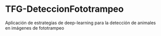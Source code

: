 # TFG-DeteccionFototrampeo
Aplicación de estrategias de deep-learning para la detección de animales en imágenes de fototrampeo
